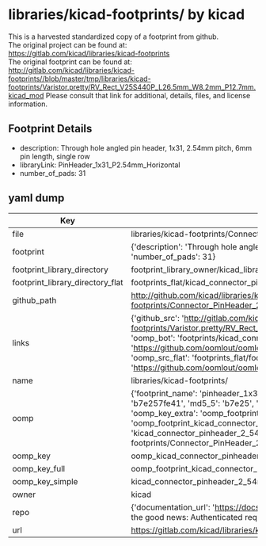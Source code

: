 # libraries/kicad-footprints/ by kicad  
This is a harvested standardized copy of a footprint from github.  
The original project can be found at:  
https://gitlab.com/kicad/libraries/kicad-footprints  
The original footprint can be found at:
http://gitlab.com/kicad/libraries/kicad-footprints//blob/master/tmp/libraries/kicad-footprints/Varistor.pretty/RV_Rect_V25S440P_L26.5mm_W8.2mm_P12.7mm.kicad_mod
Please consult that link for additional, details, files, and license information.  
## Footprint Details
* description: Through hole angled pin header, 1x31, 2.54mm pitch, 6mm pin length, single row  
* libraryLink: PinHeader_1x31_P2.54mm_Horizontal  
* number_of_pads: 31  
## yaml dump  
| Key | Value |  
| --- | --- |  
| file | libraries/kicad-footprints/Connector_PinHeader_2.54mm.pretty/PinHeader_1x31_P2.54mm_Horizontal.kicad_mod |  
| footprint | {'description': 'Through hole angled pin header, 1x31, 2.54mm pitch, 6mm pin length, single row', 'libraryLink': 'PinHeader_1x31_P2.54mm_Horizontal', 'number_of_pads': 31} |  
| footprint_library_directory | footprint_library_owner/kicad_libraries/kicad-footprints/ |  
| footprint_library_directory_flat | footprints_flat/kicad_connector_pinheader_2_54mm_pinheader_1x31_p2_54mm_horizontal/working |  
| github_path | http://github.com/kicad/libraries/kicad-footprints//blob/master/tmp/libraries/kicad-footprints/Connector_PinHeader_2.54mm.pretty/PinHeader_1x31_P2.54mm_Horizontal.kicad_mod |  
| links | {'github_src': 'http://gitlab.com/kicad/libraries/kicad-footprints//blob/master/tmp/libraries/kicad-footprints/Varistor.pretty/RV_Rect_V25S440P_L26.5mm_W8.2mm_P12.7mm.kicad_mod', 'github_src_repo': 'https://gitlab.com/kicad/libraries/kicad-footprints', 'oomp_bot': 'footprints/kicad_connector_pinheader_2_54mm_pinheader_1x31_p2_54mm_horizontal/working', 'oomp_bot_github': 'https://github.com/oomlout/oomlout_oomp_footprint_bot/tree/main/footprints/kicad_connector_pinheader_2_54mm_pinheader_1x31_p2_54mm_horizontal/working', 'oomp_src_flat': 'footprints_flat/footprints_flat/kicad_connector_pinheader_2_54mm_pinheader_1x31_p2_54mm_horizontal/working', 'oomp_src_flat_github': 'https://github.com/oomlout/oomlout_oomp_footprint_src/tree/main/footprints_flat/kicad_connector_pinheader_2_54mm_pinheader_1x31_p2_54mm_horizontal/working'} |  
| name | libraries/kicad-footprints/ |  
| oomp | {'footprint_name': 'pinheader_1x31_p2_54mm_horizontal', 'library_name': 'connector_pinheader_2_54mm', 'md5': 'b7e257fe412ee76e0a55aa4e7458eb40', 'md5_10': 'b7e257fe41', 'md5_5': 'b7e25', 'md5_6': 'b7e257', 'oomp_key': 'oomp_kicad_connector_pinheader_2_54mm_pinheader_1x31_p2_54mm_horizontal', 'oomp_key_extra': 'oomp_footprint_kicad_connector_pinheader_2_54mm_pinheader_1x31_p2_54mm_horizontal', 'oomp_key_full': 'oomp_footprint_kicad_connector_pinheader_2_54mm_pinheader_1x31_p2_54mm_horizontal_b7e257', 'oomp_key_simple': 'kicad_connector_pinheader_2_54mm_pinheader_1x31_p2_54mm_horizontal', 'original_filename': 'libraries/kicad-footprints/Connector_PinHeader_2.54mm.pretty/PinHeader_1x31_P2.54mm_Horizontal.kicad_mod', 'owner_name': 'kicad'} |  
| oomp_key | oomp_kicad_connector_pinheader_2_54mm_pinheader_1x31_p2_54mm_horizontal |  
| oomp_key_full | oomp_footprint_kicad_connector_pinheader_2_54mm_pinheader_1x31_p2_54mm_horizontal |  
| oomp_key_simple | kicad_connector_pinheader_2_54mm_pinheader_1x31_p2_54mm_horizontal |  
| owner | kicad |  
| repo | {'documentation_url': 'https://docs.github.com/rest/overview/resources-in-the-rest-api#rate-limiting', 'message': "API rate limit exceeded for 84.66.173.59. (But here's the good news: Authenticated requests get a higher rate limit. Check out the documentation for more details.)"} |  
| url | https://gitlab.com/kicad/libraries/kicad-footprints |  

